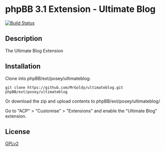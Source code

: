 # phpBB 3.1 Extension - Ultimate Blog

[![Build Status](https://travis-ci.org/dmzx/ultimateblog.svg?branch=master)](https://travis-ci.org/dmzx/ultimateblog)

## Description
The Ultimate Blog Extension

## Installation

Clone into phpBB/ext/posey/ultimateblog:

    git clone https://github.com/MrGoldy/ultimateblog.git phpBB/ext/posey/ultimateblog
	
Or download the zip and upload contents to phpBB/ext/posey/ultimateblog/

Go to "ACP" > "Customise" > "Extensions" and enable the "Ultimate Blog" extension.

## License

[GPLv2](license.txt)
